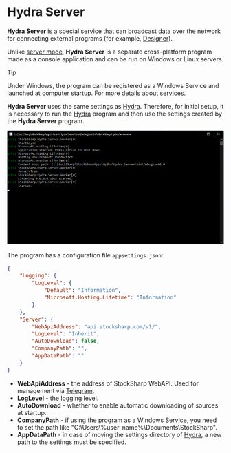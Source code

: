 # Hydra Server

**Hydra Server** is a special service that can broadcast data over the network for connecting external programs (for example, [Designer](designer.md)).

Unlike [server mode](hydra/server_mode/settings.md), **Hydra Server** is a separate cross-platform program made as a console application and can be run on Windows or Linux servers.

> [!TIP]
> Under Windows, the program can be registered as a Windows Service and launched at computer startup. For more details about [services](https://en.wikipedia.org/wiki/Windows_service).

**Hydra Server** uses the same settings as [Hydra](hydra.md). Therefore, for initial setup, it is necessary to run the [Hydra](hydra.md) program and then use the settings created by the **Hydra Server** program.

![Hydra server](../images/HydraServer_console.png)

The program has a configuration file `appsettings.json`:

```json
{
    "Logging": {
        "LogLevel": {
            "Default": "Information",
            "Microsoft.Hosting.Lifetime": "Information"
        }
    },
    "Server": {
        "WebApiAddress": "api.stocksharp.com/v1/",
        "LogLevel": "Inherit",
        "AutoDownload": false,
        "CompanyPath": "",
        "AppDataPath": ""
    }
}

```

- **WebApiAddress** - the address of StockSharp WebAPI. Used for management via [Telegram](telegram_services.md).
- **LogLevel** - the logging level.
- **AutoDownload** - whether to enable automatic downloading of sources at startup.
- **CompanyPath** - if using the program as a Windows Service, you need to set the path like "C:\\Users\\%user_name%\\Documents\\StockSharp".
- **AppDataPath** - in case of moving the settings directory of [Hydra](hydra.md), a new path to the settings must be specified.